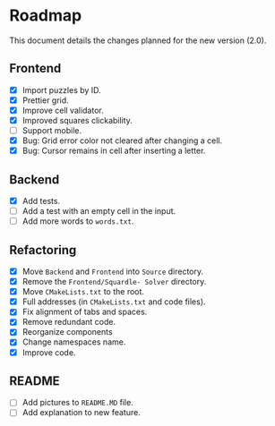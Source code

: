 # Roadmap
This document details the changes planned for the new version (2.0).

## Frontend
- [X] Import puzzles by ID.
- [X] Prettier grid.
- [X] Improve cell validator.
- [X] Improved squares clickability.
- [ ] Support mobile.
- [X] Bug: Grid error color not cleared after changing a cell.
- [X] Bug: Cursor remains in cell after inserting a letter.
 
## Backend
- [X] Add tests.
- [ ] Add a test with an empty cell in the input. 
- [ ] Add more words to `words.txt`.

## Refactoring
- [X] Move `Backend` and `Frontend` into `Source` directory.
- [X] Remove the `Frontend/Squardle- Solver` directory.
- [X] Move `CMakeLists.txt` to the root.
- [X] Full addresses (in `CMakeLists.txt` and code files).
- [X] Fix alignment of tabs and spaces.
- [X] Remove redundant code.
- [X] Reorganize components
- [X] Change namespaces name.
- [X] Improve code.

## README
- [ ] Add pictures to `README.MD` file.
- [ ] Add explanation to new feature.
